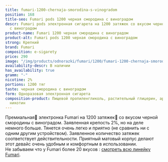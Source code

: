```yaml
---
title: fumari-1200-chernaja-smorodina-s-vinogradom
position: 168
title-seo: Fumari pods 1200 черная смородина с виноградом
descr: Fumari pods электронная сигарета на 1200 затяжек со вкусом черной смородины
  с виноградом
product-name: Fumari 1200 черная смородина с виноградом
product-alt: Fumari pods 1200 черная смородина с виноградом
strong: Крепкий
brand: Fumari
composition: e-sigarety
price: 290
image: "/img/products/odnorazki/fumari/1200/fumari-1200-chernaja-smorodina-s-vinogradom.png"
availability-descr: В наличии
has_availability: true
gramm: "-"
nicotine: 2%
portions: 1200 тяг
taste: черная смородина с виноградом
form: Одноразовая электронная сигарета
composition-product: Пищевой пропиленгликоль, растительный глицерин, ароматизатор,
  никотин
---
```


Премиальная🥇 электронка Fumari на 1200 затяжек💨 со вкусом черной смородины с виноградом. Заявленная крепость 2%, но на деле немного больше. Тянется очень легко и приятно (не сравнить ни с одним другим устройством). Заявленное количество затяжек соответствует действительности. Приятный матовый корпус делают этот девайс очень удобным и комфортным в использовании.<br>
Не забываем что у Fumari более 20 вкусов : [смотреть всю линейку Fumari](/fumari).